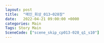 ```yaml
---
layout: post
title:  "메인_회상_013~028장"
date:   2022-04-21 09:00:00 +0000
categories: Main
Tags: Story Main
SceneCode: ["scene_skip_cp013-028_q1_s10"]
---
```

